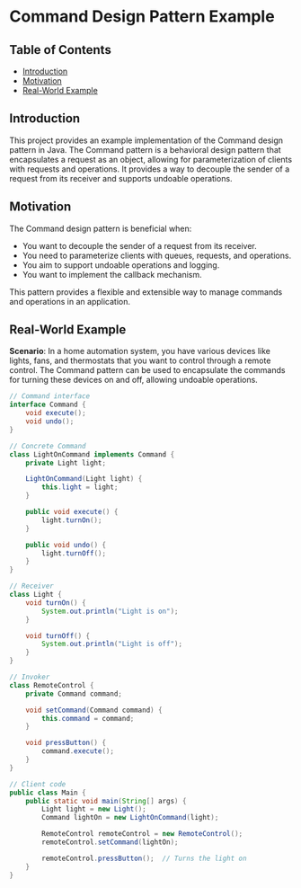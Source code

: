 # Command Design Pattern Example

## Table of Contents
- [Introduction](#introduction)
- [Motivation](#motivation)
- [Real-World Example](#real-world-example)

## Introduction

This project provides an example implementation of the Command design pattern in Java. The Command pattern is a behavioral design pattern that encapsulates a request as an object, allowing for parameterization of clients with requests and operations. It provides a way to decouple the sender of a request from its receiver and supports undoable operations.

## Motivation

The Command design pattern is beneficial when:

- You want to decouple the sender of a request from its receiver.
- You need to parameterize clients with queues, requests, and operations.
- You aim to support undoable operations and logging.
- You want to implement the callback mechanism.

This pattern provides a flexible and extensible way to manage commands and operations in an application.

## Real-World Example

**Scenario**: In a home automation system, you have various devices like lights, fans, and thermostats that you want to control through a remote control. The Command pattern can be used to encapsulate the commands for turning these devices on and off, allowing undoable operations.

```java
// Command interface
interface Command {
    void execute();
    void undo();
}

// Concrete Command
class LightOnCommand implements Command {
    private Light light;

    LightOnCommand(Light light) {
        this.light = light;
    }

    public void execute() {
        light.turnOn();
    }

    public void undo() {
        light.turnOff();
    }
}

// Receiver
class Light {
    void turnOn() {
        System.out.println("Light is on");
    }

    void turnOff() {
        System.out.println("Light is off");
    }
}

// Invoker
class RemoteControl {
    private Command command;

    void setCommand(Command command) {
        this.command = command;
    }

    void pressButton() {
        command.execute();
    }
}

// Client code
public class Main {
    public static void main(String[] args) {
        Light light = new Light();
        Command lightOn = new LightOnCommand(light);

        RemoteControl remoteControl = new RemoteControl();
        remoteControl.setCommand(lightOn);

        remoteControl.pressButton();  // Turns the light on
    }
}
```